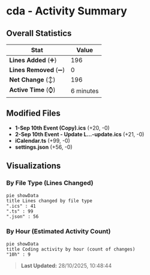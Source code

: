 # cda - Activity Summary 

## Overall Statistics

| Stat                   | Value                                                             |
| ---------------------- | ----------------------------------------------------------------- |
| **Lines Added** (➕)   | 196                                          |
| **Lines Removed** (➖) | 0                                        |
| **Net Change** (↕)    | 196                |
| **Active Time** (⌚)   | 6 minutes |


## Modified Files
- **1-Sep 10th Event (Copy).ics** (+20, -0)
- **2-Sep 10th Event - Update L…-update.ics** (+21, -0)
- **iCalendar.ts** (+99, -0)
- **settings.json** (+56, -0)

## Visualizations

### By File Type (Lines Changed)

```mermaid
pie showData
title Lines changed by file type
".ics" : 41
".ts" : 99
".json" : 56
```

### By Hour (Estimated Activity Count)

```mermaid
pie showData
title Coding activity by hour (count of changes)
"10h" : 9
```


> **Last Updated:** 28/10/2025, 10:48:44